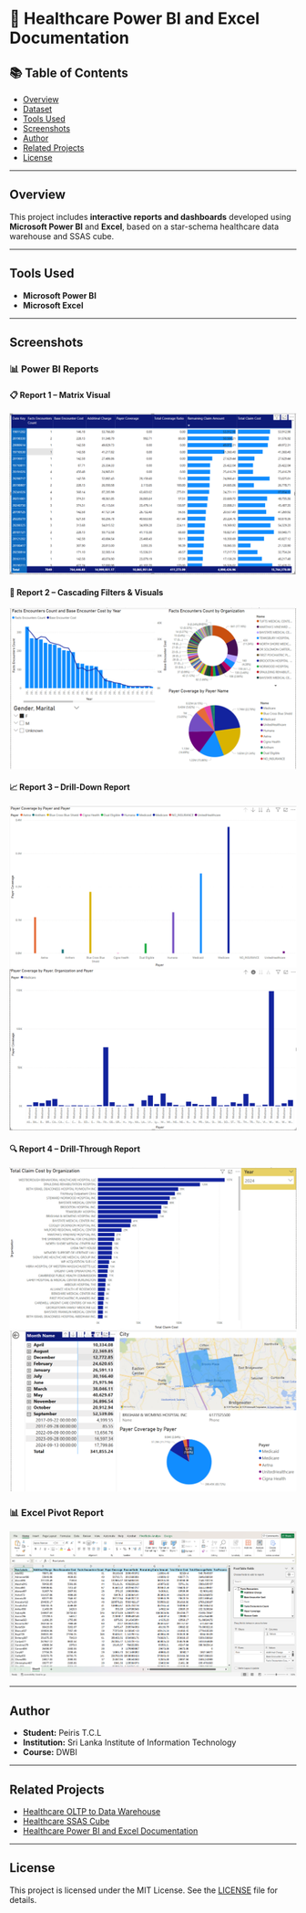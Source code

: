 # 🏥 Healthcare Power BI and Excel Documentation

## 📚 Table of Contents

- [Overview](#overview)
- [Dataset](#dataset)
- [Tools Used](#tools-used)
- [Screenshots](#screenshots)
- [Author](#author)
- [Related Projects](#related-projects)
- [License](#license)

---

## Overview

This project includes **interactive reports and dashboards** developed using **Microsoft Power BI** and **Excel**, based on a star-schema healthcare data warehouse and SSAS cube.

---

## Tools Used

- **Microsoft Power BI** 
- **Microsoft Excel**

---

## Screenshots

### 📊 Power BI Reports

#### 📋 Report 1 – Matrix Visual
![Report 1](images/Report%201.png)

#### 🎯 Report 2 – Cascading Filters & Visuals
![Report 2](images/Report%202.png)

#### 📈 Report 3 – Drill-Down Report
![Report 3 - I](images/Report%203%20I.png)  
![Report 3 - II](images/Report%203%20II.png)

#### 🔍 Report 4 – Drill-Through Report
![Report 4 - I](images/Report%204%20I.png)  
![Report 4 - II](images/Report%204%20II.png)

### 📊 Excel Pivot Report
![Excel Report](images/Execl.png)

---

## Author

- **Student:** Peiris T.C.L 
- **Institution:** Sri Lanka Institute of Information Technology  
- **Course:** DWBI

---

## Related Projects

- [Healthcare OLTP to Data Warehouse](https://github.com/ChaLinP/Healthcare-OLTP-to-Data-Warehouse-for-Analytics)
- [Healthcare SSAS Cube](https://github.com/ChaLinP/Healthcare-SSAS-Cube)
- [Healthcare Power BI and Excel Documentation](https://github.com/ChaLinP/Healthcare-Power-BI-and-Excel-Documentation)

---

## License
This project is licensed under the MIT License. See the [LICENSE](./LICENSE) file for details.
